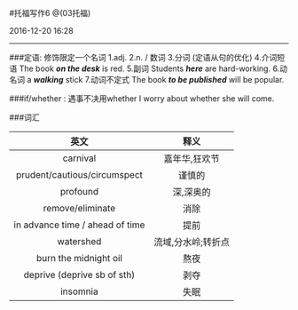 #托福写作6@(03托福)2016-12-20 16:28
------

###定语: 修饰限定一个名词
1.adj. 
2.n. / 数词 
3.分词 (定语从句的优化)
4.介词短语 The book _**on the desk**_ is red.
5.副词 Students _**here**_ are hard-working.
6.动名词 a _**walking**_ stick
7.动词不定式 The book _**to be published**_ will be popular.

###if/whether : 遇事不决用whether
I worry about whether she will come.

###词汇

| 英文 | 释义 |
| :-: | :-: |
| carnival | 嘉年华,狂欢节 |
| prudent/cautious/circumspect | 谨慎的 |
| profound | 深,深奥的 |
| remove/eliminate | 消除 |
| in advance time / ahead of time | 提前 |
| watershed | 流域,分水岭;转折点 |
| burn the midnight oil | 熬夜 |
| deprive (deprive sb of sth) | 剥夺 |
| insomnia | 失眠 |




